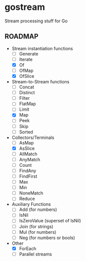 # gostream
Stream processing stuff for Go

## ROADMAP

* Stream instantiation functions
  - [ ] Generate
  - [ ] Iterate
  - [X] Of
  - [ ] OfMap
  - [x] OfSlice
* Stream-to-Stream functions
  - [ ] Concat
  - [ ] Distinct
  - [ ] Filter
  - [ ] FlatMap
  - [ ] Limit
  - [X] Map
  - [ ] Peek
  - [ ] Skip
  - [ ] Sorted
* Collectors/Terminals
  - [ ] AsMap
  - [X] AsSlice
  - [ ] AllMatch
  - [ ] AnyMatch
  - [ ] Count
  - [ ] FindAny
  - [ ] FindFirst
  - [ ] Max
  - [ ] Min
  - [ ] NoneMatch
  - [ ] Reduce
* Auxiliary Functions
  - [ ] Add (for numbers)
  - [ ] IsNil
  - [ ] IsZeroValue (superset of IsNil)
  - [ ] Join (for strings)
  - [ ] Mul (for numbers)
  - [ ] Neg (for numbers or bools)
* Other
  - [X] ForEach
  - [ ] Parallel streams 